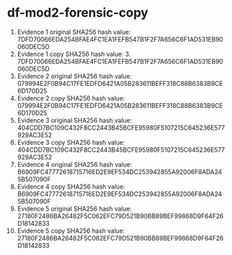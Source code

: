 # df-mod2-forensic-copy

1. Evidence 1 original SHA256 hash value: 7DFD70066EDA254BFAE4FC1EA1FEFB547B1F2F7A656C6F1AD531EB90060DEC5D
2. Evidence 1 copy SHA256 hash value: 3. 7DFD70066EDA254BFAE4FC1EA1FEFB547B1F2F7A656C6F1AD531EB90060DEC5D
3. Evidence 2 original SHA256 hash value: 079994E2F0B94C17FE1EDFD6421A05B283611BEFF318C88B6383B9CE6D170D25
4. Evidence 2 copy SHA256 hash value: 079994E2F0B94C17FE1EDFD6421A05B283611BEFF318C88B6383B9CE6D170D25
5. Evidence 3 original SHA256 hash value: 404CDD7BC109C432F8CC2443B45BCFE95980F5107215C645236E577929AC3E52
6. Evidence 3 copy SHA256 hash value: 404CDD7BC109C432F8CC2443B45BCFE95980F5107215C645236E577929AC3E52
7. Evidence 4 original SHA256 hash value: B6909FC47772618715716ED2E9EF534DC253942855A92006F8ADA245B507090F
8. Evidence 4 copy SHA256 hash value: B6909FC47772618715716ED2E9EF534DC253942855A92006F8ADA245B507090F
9. Evidence 5 original SHA256 hash value: 27180F2486BA26482F5C062EFC79D521B90BB89BEF99868D9F64F26D18142833
10. Evidence 5 copy SHA256 hash value: 27180F2486BA26482F5C062EFC79D521B90BB89BEF99868D9F64F26D18142833